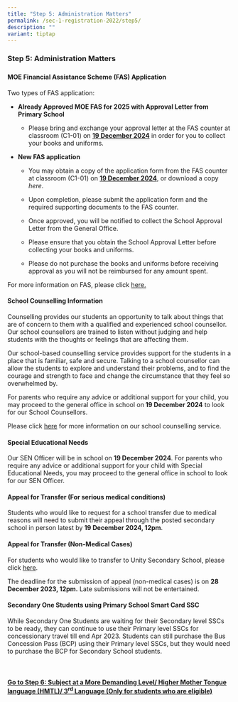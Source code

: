 ```yaml
---
title: "Step 5: Administration Matters"
permalink: /sec-1-registration-2022/step5/
description: ""
variant: tiptap
---
```

<h3>Step 5: Administration Matters</h3>
<h3></h3>
<h4>MOE Financial Assistance Scheme (FAS) Application</h4>
<p>Two types of FAS application:</p>
<ul>
<li>
<p><strong>Already Approved MOE FAS for 2025 with Approval Letter from Primary School</strong>
</p>
<ul>
<li>
<p>Please bring and exchange your approval letter at the FAS counter at classroom
(C1-01) on <strong><u>19 December 2024</u></strong> in order for you to collect
your books and uniforms.</p>
</li>
</ul>
</li>
<li>
<p><strong>New FAS application&nbsp;</strong>
</p>
<ul>
<li>
<p>You may obtain a copy of the application form from the FAS counter at
classroom (C1-01) on <strong><u>19 December 2024</u></strong>, or download
a copy <em>here</em>.&nbsp;</p>
</li>
<li>
<p>Upon completion, please submit the application form and the required supporting
documents to the FAS counter.&nbsp;</p>
</li>
<li>
<p>Once approved, you will be notified to collect the School Approval Letter
from the General Office.&nbsp;</p>
</li>
<li>
<p>Please ensure that you obtain the School Approval Letter before collecting
your books and uniforms.</p>
</li>
<li>
<p>Please do not purchase the books and uniforms before receiving approval
as you will not be reimbursed for any amount spent.</p>
</li>
</ul>
</li>
</ul>
<p>For more information on FAS, please click <a href="https://www.unitysec.moe.edu.sg/unity-partners/Parents/fas/" rel="noopener nofollow" target="_blank">here.</a>
</p>
<h4>School Counselling Information</h4>
<p>Counselling provides our students an opportunity to talk about things
that are of concern to them with a qualified and experienced school counsellor.
Our school counsellors are trained to listen without judging and help students
with the thoughts or feelings that are affecting them.&nbsp;</p>
<p>Our school-based counselling service provides support for the students
in a place that is familiar, safe and secure. Talking to a school counsellor
can allow the students to explore and understand their problems, and to
find the courage and strength to face and change the circumstance that
they feel so overwhelmed by.&nbsp;</p>
<p>For parents who require any advice or additional support for your child,
you may proceed to the general office in school on<strong> 19 December 2024</strong> to
look for our School Counsellors.</p>
<p>Please click&nbsp;<a href="https://www.unitysec.moe.edu.sg/students/Students-Resources/counselling/" rel="noopener nofollow" target="_blank">here</a>&nbsp;for
more information on our school counselling service.</p>
<h4>Special Educational Needs</h4>
<p>Our SEN Officer will be in school on <strong>19 December 2024</strong>.
For parents who require any advice or additional support for your child
with Special Educational Needs, you may proceed to the general office in
school to look for our SEN Officer.</p>
<h4>Appeal for Transfer (For serious medical conditions)</h4>
<p>Students who would like to request for a school transfer due to medical
reasons will need to submit their appeal through the posted secondary school
in person latest by <strong>19 December 2024, 12pm</strong>.</p>
<h4>Appeal for Transfer (Non-Medical Cases)</h4>
<p>For students who would like to transfer to Unity Secondary School, please
click <a href="https://form.gov.sg/6368906797cc4b0012c4edc2" rel="noopener nofollow" target="_blank">here</a>.</p>
<p>The deadline for the submission of appeal (non-medical cases) is on&nbsp;<strong>28 December 2023, 12pm.</strong> Late
submissions will not be entertained.</p>
<h4></h4>
<h4>Secondary One Students using Primary School Smart Card SSC</h4>
<p>While Secondary One Students are waiting for their Secondary level SSCs
to be ready,&nbsp;they can continue to use their Primary level SSCs for
concessionary travel till end Apr 2023. Students can still purchase the
Bus Concession Pass (BCP) using their Primary level SSCs, but they would
need to purchase the BCP for Secondary School students.
<br>
<br>
<br>
</p>
<p></p>
<h4><strong><u>Go to Step 6: Subject at a More Demanding Level/ Higher Mother Tongue language (HMTL)/ 3<sup>rd</sup> Language (Only for students who are eligible)</u></strong></h4>
<p></p>